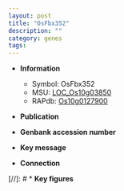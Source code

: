 ```yaml
---
layout: post
title: "OsFbx352"
description: ""
category: genes
tags: 
---
```


* **Information**  
    + Symbol: OsFbx352  
    + MSU: [LOC_Os10g03850](http://rice.uga.edu/cgi-bin/ORF_infopage.cgi?orf=LOC_Os10g03850)  
    + RAPdb: [Os10g0127900](http://rapdb.dna.affrc.go.jp/viewer/gbrowse_details/irgsp1?name=Os10g0127900)  

* **Publication**  

* **Genbank accession number**  

* **Key message**  

* **Connection**  

[//]: # * **Key figures**  


